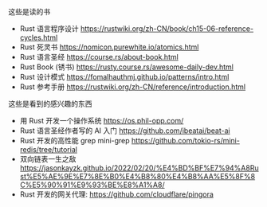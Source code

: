 这些是读的书
- Rust 语言程序设计 https://rustwiki.org/zh-CN/book/ch15-06-reference-cycles.html
- Rust 死灵书 https://nomicon.purewhite.io/atomics.html
- Rust 语言圣经 https://course.rs/about-book.html
- Rust Book (锈书) https://rusty.course.rs/awesome-daily-dev.html
- Rust 设计模式 https://fomalhauthmj.github.io/patterns/intro.html
- Rust 参考手册 https://rustwiki.org/zh-CN/reference/introduction.html

这些是看到的感兴趣的东西
- 用 Rust 开发一个操作系统 https://os.phil-opp.com/
- Rust 语言圣经作者写的 AI 入门 https://github.com/ibeatai/beat-ai
- Rust 开发的高性能 grep mini-grep https://github.com/tokio-rs/mini-redis/tree/tutorial
- 双向链表一生之敌 https://jasonkayzk.github.io/2022/02/20/%E4%BD%BF%E7%94%A8Rust%E5%AE%9E%E7%8E%B0%E4%B8%80%E4%B8%AA%E5%8F%8C%E5%90%91%E9%93%BE%E8%A1%A8/
- Rust 开发的网关代理: https://github.com/cloudflare/pingora